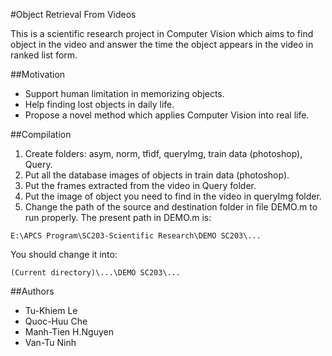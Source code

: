 #Object Retrieval From Videos

This is a scientific research project in Computer Vision which aims to find object in the video and answer the time the object appears in the video in ranked list form.

##Motivation

* Support human limitation in memorizing objects.
* Help finding lost objects in daily life.
* Propose a novel method which applies Computer Vision into real life.

##Compilation

1. Create folders: asym, norm, tfidf, queryImg, train data (photoshop), Query.
2. Put all the database images of objects in train data (photoshop).
3. Put the frames extracted from the video in Query folder.
4. Put the image of object you need to find in the video in queryImg folder.
5. Change the path of the source and destination folder in file DEMO.m to run properly. 
The present path in DEMO.m is:
```
E:\APCS Program\SC203-Scientific Research\DEMO SC203\...
```
You should change it into:
```
(Current directory)\...\DEMO SC203\...
```

##Authors

* Tu-Khiem Le
* Quoc-Huu Che
* Manh-Tien H.Nguyen
* Van-Tu Ninh